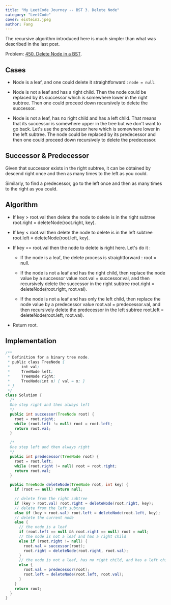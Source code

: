 ```yaml
---
title: "My LeetCode Journey -- BST 3. Delete Node"
category: "LeetCode"
cover: eistein2.jpeg
author: Fang 
---
```


The recursive algorithm introduced here is much simpler than what was described in the last post. 

Problem: [450. Delete Node in a BST](https://leetcode.com/problems/delete-node-in-a-bst/).

## Cases

* Node is a leaf, and one could delete it straightforward : `node = null`.

* Node is not a leaf and has a right child. Then the node could be replaced by its successor which is somewhere lower in the right subtree. Then one could proceed down recursively to delete the successor.

* Node is not a leaf, has no right child and has a left child. That means that its successor is somewhere upper in the tree but we don't want to go back. Let's use the predecessor here which is somewhere lower in the left subtree. The node could be replaced by its predecessor and then one could proceed down recursively to delete the predecessor.

## Successor & Predecessor

Given that successor exists in the right subtree, it can be obtained by descend right once and then as many times to the left as you could.

Similarly, to find a predecessor, go to the left once and then as many times to the right as you could.

## Algorithm

* If key > root.val then delete the node to delete is in the right subtree root.right = deleteNode(root.right, key).

* If key < root.val then delete the node to delete is in the left subtree root.left = deleteNode(root.left, key).

* If key == root.val then the node to delete is right here. Let's do it :

    * If the node is a leaf, the delete process is straightforward : root = null.

    * If the node is not a leaf and has the right child, then replace the node value by a successor value root.val = successor.val, and then recursively delete the successor in the right subtree root.right = deleteNode(root.right, root.val).

    * If the node is not a leaf and has only the left child, then replace the node value by a predecessor value root.val = predecessor.val, and then recursively delete the predecessor in the left subtree root.left = deleteNode(root.left, root.val).

* Return root.

## Implementation

```java
/**
 * Definition for a binary tree node.
 * public class TreeNode {
 *     int val;
 *     TreeNode left;
 *     TreeNode right;
 *     TreeNode(int x) { val = x; }
 * }
 */
class Solution {
  /*
  One step right and then always left
  */
  public int successor(TreeNode root) {
    root = root.right;
    while (root.left != null) root = root.left;
    return root.val;
  }

  /*
  One step left and then always right
  */
  public int predecessor(TreeNode root) {
    root = root.left;
    while (root.right != null) root = root.right;
    return root.val;
  }

  public TreeNode deleteNode(TreeNode root, int key) {
    if (root == null) return null;

    // delete from the right subtree
    if (key > root.val) root.right = deleteNode(root.right, key);
    // delete from the left subtree
    else if (key < root.val) root.left = deleteNode(root.left, key);
    // delete the current node
    else {
      // the node is a leaf
      if (root.left == null && root.right == null) root = null;
      // the node is not a leaf and has a right child
      else if (root.right != null) {
        root.val = successor(root);
        root.right = deleteNode(root.right, root.val);
      }
      // the node is not a leaf, has no right child, and has a left child    
      else {
        root.val = predecessor(root);
        root.left = deleteNode(root.left, root.val);
      }
    }
    return root;
  }
}
```